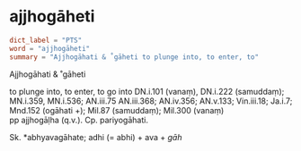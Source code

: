 # ajjhogāheti

``` toml
dict_label = "PTS"
word = "ajjhogāheti"
summary = "Ajjhogāhati & ˚gāheti to plunge into, to enter, to"
```

Ajjhogāhati & ˚gāheti

to plunge into, to enter, to go into DN.i.101 (vanaṃ), DN.i.222 (samuddaṃ); MN.i.359, MN.i.536; AN.iii.75 AN.iii.368; AN.iv.356; AN.v.133; Vin.iii.18; Ja.i.7; Mnd.152 (ogāhati \+); Mil.87 (samuddaṃ); Mil.300 (vanaṃ)  
pp ajjhogāḷha (q.v.). Cp. pariyogāhati.

Sk. \*abhyavagāhate; adhi (= abhi) \+ ava \+ *gāh*

